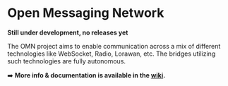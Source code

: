 Open Messaging Network
===

**Still under development, no releases yet**

The OMN project aims to enable communication across a mix of different technologies like WebSocket, Radio, Lorawan, etc.
The bridges utilizing such technologies are fully autonomous.

➡️ **More info & documentation is available in the [wiki](https://github.com/OpenMessagingNetwork/.github/wiki).**
